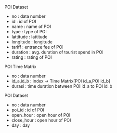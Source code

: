 POI Dataset
- no : data number
- id : id of POI
- name : name of POI
- type : type of POI
- lattitude : lattitude
- longitude : longitude
- tariff : entrance fee of POI
- duration : avg. duration of tourist spend in POI
- rating : rating of POI


POI Time Matrix
- no : data number
- id_a,id_b : index -> Time Matrix[POI id_a,POI id_b]
- durasi : time duration between POI id_a to POI id_b
  
POI Dataset
- no : data number
- poi_id : id of POI
- open_hour : open hour of POI
- close_hour : open hour of POI
- day : day
